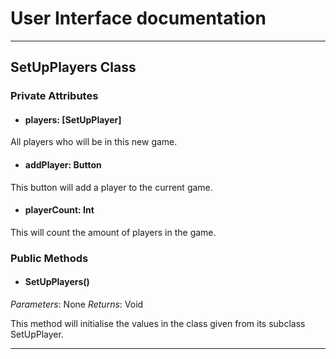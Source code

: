 # User Interface documentation
---

## SetUpPlayers Class

### Private Attributes 
- #### players: [SetUpPlayer]
All players who will be in this new game.
- #### addPlayer: Button
This button will add a player to the current game.
- #### playerCount: Int
This will count the amount of players in the game.
### Public Methods 
- #### SetUpPlayers()
*Parameters*: None
*Returns*: Void

This method will initialise the values in the class given from its subclass SetUpPlayer.

---